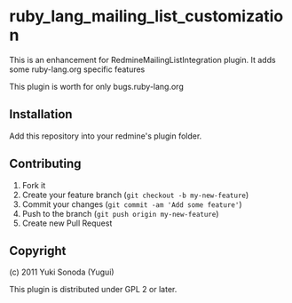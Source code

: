 # ruby_lang_mailing_list_customization

This is an enhancement for RedmineMailingListIntegration plugin. It adds some ruby-lang.org specific features

This plugin is worth for only bugs.ruby-lang.org

## Installation

Add this repository into your redmine's plugin folder.

## Contributing

1. Fork it
2. Create your feature branch (`git checkout -b my-new-feature`)
3. Commit your changes (`git commit -am 'Add some feature'`)
4. Push to the branch (`git push origin my-new-feature`)
5. Create new Pull Request

## Copyright

(c) 2011 Yuki Sonoda (Yugui)

This plugin is distributed under GPL 2 or later.
